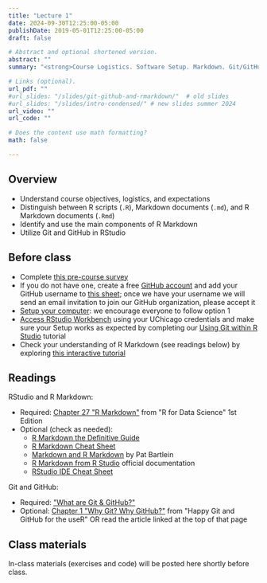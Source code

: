 ```yaml
---
title: "Lecture 1"
date: 2024-09-30T12:25:00-05:00
publishDate: 2019-05-01T12:25:00-05:00
draft: false

# Abstract and optional shortened version.
abstract: ""
summary: "<strong>Course Logistics. Software Setup. Markdown. Git/GitHub in RStudio.</strong>"

# Links (optional).
url_pdf: ""
#url_slides: "/slides/git-github-and-rmarkdown/"  # old slides
#url_slides: "/slides/intro-condensed/" # new slides summer 2024
url_video: ""
url_code: ""

# Does the content use math formatting?
math: false

---
```





## Overview 

* Understand course objectives, logistics, and expectations
* Distinguish between R scripts (`.R`), Markdown documents (`.md`), and R Markdown documents (`.Rmd`)
* Identify and use the main components of R Markdown
* Utilize Git and GitHub in RStudio


## Before class

* Complete [this pre-course survey](https://forms.gle/ypujHgoPino1ndfx9)
* If you do not have one, create a free [GitHub account](https://happygitwithr.com/github-acct) and add your GitHub username to [this sheet](https://docs.google.com/spreadsheets/d/1M5crNtuDO-X8UrqwvTA-ekbPom-j7NO-Y5dzvDKY7-I/edit?usp=sharing); once we have your username we will send an email invitation to join our GitHub organization, please accept it
* [Setup your computer](https://computing-soc-sci.netlify.app/setup/): we encourage everyone to follow option 1
* [Access RStudio Workbench](https://computing-soc-sci.netlify.app/setup/r/r-server/#accessing-rstudio-workbench) using your UChicago credentials and make sure your Setup works as expected by completing our [Using Git within R Studio](/setup/git/git-with-rstudio) tutorial
* Check your understanding of R Markdown (see readings below) by exploring [this interactive tutorial]( https://commonmark.org/help/)


## Readings

RStudio and R Markdown:
* Required: [Chapter 27 "R Markdown"](https://r4ds.had.co.nz/r-markdown.html) from "R for Data Science" 1st Edition
* Optional (check as needed):
  * [R Markdown the Definitive Guide](https://bookdown.org/yihui/rmarkdown/)
  * [R Markdown Cheat Sheet](https://www.rstudio.com/wp-content/uploads/2015/02/rmarkdown-cheatsheet.pdf)
  * [Markdown and R Markdown](https://pjbartlein.github.io/REarthSysSci/markdown.html) by Pat Bartlein
  * [R Markdown from R Studio](https://rmarkdown.rstudio.com/lesson-1.html) official documentation
  * [RStudio IDE Cheat Sheet](https://raw.githubusercontent.com/rstudio/cheatsheets/main/rstudio-ide.pdf)

Git and GitHub:
* Required: ["What are Git & GitHub?"](https://computing-soc-sci.netlify.app/faq/what-are-git-github/)
* Optional: [Chapter 1 "Why Git? Why GitHub?"](https://happygitwithr.com/big-picture) from "Happy Git and GitHub for the useR" OR read the article linked at the top of that page


## Class materials

In-class materials (exercises and code) will be posted here shortly before class.

<!--
* Run the code below in your console to download today’s materials: `usethis::use_course("css-materials/intro")`[^local]
-->

[^local]: If you are using R Workbench, ignore this note. If you are using R from your local machine: first install the package by typing in your console `install.packages("usethis")`; then load it with `library(usethis)`; finally run the code.



<!--
THE FALL VERSION OF THE COURSE WILL COVER THIS LECTURE IN TWO, AS FOLLOWS
LECTURE 1: intro to the course and logistics + intro CSS (more in depth with notes and readings, which I cut from the Summer version) + software set up
LECTURE 2: what is covered here without the intro to the course
-->
